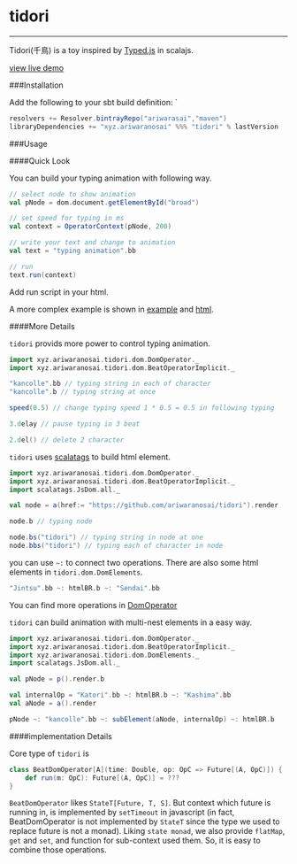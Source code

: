 # tidori
----

Tidori(千鳥) is a toy inspired by [Typed.js](https://github.com/mattboldt/typed.js/) in scalajs.

[view live demo](http://ariwaranosai.xyz/main/)

###Installation

Add the following to your sbt build definition:
`
~~~scala
resolvers += Resolver.bintrayRepo("ariwarasai","maven")
libraryDependencies += "xyz.ariwaranosai" %%% "tidori" % lastVersion
~~~

###Usage

####Quick Look

You can build your typing animation with following way.

~~~scala
// select node to show animation
val pNode = dom.document.getElementById("broad")

// set speed for typing in ms
val context = OperatorContext(pNode, 200)

// write your text and change to animation
val text = "typing animation".bb

// run
text.run(context)
~~~

Add run script in your html.

A more complex example is shown in [example](https://github.com/ariwaranosai/tidori/blob/master/examples/src/main/scala/Example.scala) and [html](https://github.com/ariwaranosai/tidori/blob/master/examples/src/main/resources/web/main.html).

####More Details

`tidori` provids more power to control typing animation.

~~~scala
import xyz.ariwaranosai.tidori.dom.DomOperator._
import xyz.ariwaranosai.tidori.dom.BeatOperatorImplicit._

"kancolle".bb // typing string in each of character
"kancolle".b // typing string at once

speed(0.5) // change typing speed 1 * 0.5 = 0.5 in following typing

3.delay // pause typing in 3 beat

2.del() // delete 2 character
~~~

`tidori` uses [scalatags](https://github.com/lihaoyi/scalatags) to build html element.

~~~scala
import xyz.ariwaranosai.tidori.dom.DomOperator._
import xyz.ariwaranosai.tidori.dom.BeatOperatorImplicit._
import scalatags.JsDom.all._

val node = a(href:= "https://github.com/ariwaranosai/tidori").render

node.b // typing node

node.bs("tidori") // typing string in node at one
node.bbs("tidori") // typing each of character in node
~~~

you can use `~:` to connect two operations. There are also some html elements in `tidori.dom.DomElements`.

~~~scala
"Jintsu".bb ~: htmlBR.b ~: "Sendai".bb
~~~

You can find more operations in [DomOperator](https://github.com/ariwaranosai/tidori/blob/master/src/main/scala/xyz/ariwaranosai/tidori/dom/DomOperator.scala)

`tidori` can build animation with multi-nest elements in a easy way.

~~~scala
import xyz.ariwaranosai.tidori.dom.DomOperator._
import xyz.ariwaranosai.tidori.dom.BeatOperatorImplicit._
import xyz.ariwaranosai.tidori.dom.DomElements._
import scalatags.JsDom.all._

val pNode = p().render.b

val internalOp = "Katori".bb ~: htmlBR.b ~: "Kashima".bb
val aNode = a().render

pNode ~: "kancolle".bb ~: subElement(aNode, internalOp) ~: htmlBR.b
~~~


####implementation Details

Core type of `tidori` is 

~~~scala
class BeatDomOperator[A](time: Double, op: OpC => Future[(A, OpC)]) {
    def run(m: OpC): Future[(A, OpC)] = ???
}
~~~

`BeatDomOperator` likes `StateT[Future, T, S]`. But context which future is running in, is implemented by `setTimeout` in javascript (in fact, BeatDomOperator is not implemented by `StateT` since the type we used to replace future is not a monad). Liking `state monad`, we also provide `flatMap`, `get` and `set`, and function  for sub-context used them. So, it is easy to combine those operations.
